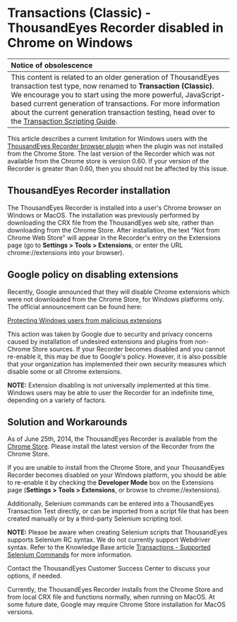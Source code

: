 # Transactions \(Classic\) - ThousandEyes Recorder disabled in Chrome on Windows

| Notice of obsolescence |
| :--- |
| This content is related to an older generation of ThousandEyes transaction test type, now renamed to **Transaction \(Classic\)**. We encourage you to start using the more powerful, JavaScript-based current generation of transactions. For more information about the current generation transaction testing, head over to the [Transaction Scripting Guide](https://success.thousandeyes.com/PublicArticlePage?articleIdParam=kA044000000UFYvCAO_Transaction-Scripting-Guide). |

This article describes a current limitation for Windows users with the [ThousandEyes Recorder browser plugin](https://success.thousandeyes.com/ViewArticle?articleIdParam=kA0E0000000Cmn8KAC) when the plugin was not installed from the Chrome Store.  The last version of the Recorder which was not available from the Chrome store is version 0.60.  If your version of the Recorder is greater than 0.60, then you should not be affected by this issue.

## ThousandEyes Recorder installation

The ThousandEyes Recorder is installed into a user's Chrome browser on Windows or MacOS.  The installation was previously performed by downloading the CRX file from the ThousandEyes web site, rather than downloading from the Chrome Store.  After installation, the text "Not from Chrome Web Store" will appear in the Recorder's entry on the Extensions page \(go to **Settings &gt;  Tools &gt;  Extensions**, or enter the URL chrome://extensions into your browser\).

## Google policy on disabling extensions

Recently, Google announced that they will disable Chrome extensions which were not downloaded from the Chrome Store, for Windows platforms only.  The official announcement can be found here:

[Protecting Windows users from malicious extensions](http://blog.chromium.org/2013/11/protecting-windows-users-from-malicious.html)

This action was taken by Google due to security and privacy concerns caused by installation of undesired extensions and plugins from non-Chrome Store sources. If your Recorder becomes disabled and you cannot re-enable it, this may be due to Google's policy.  However, it is also possible that your organization has implemented their own security measures which disable some or all Chrome extensions.

**NOTE:** Extension disabling is not universally implemented at this time. Windows users may be able to user the Recorder for an indefinite time, depending on a variety of factors.

## Solution and Workarounds

As of June 25th, 2014, the ThousandEyes Recorder is available from the [Chrome Store](https://chrome.google.com/webstore/detail/thousandeyes-recorder/hnmekclmbdhoicblhbcloiemofnengnn).  Please install the latest version of the Recorder from the Chrome Store.

If you are unable to install from the Chrome Store, and your ThousandEyes Recorder becomes disabled on your Windows platform, you should be able to re-enable it by checking the **Developer Mode** box on the Extensions page \(**Settings &gt;  Tools &gt;  Extensions**, or browse to chrome://extensions\).

Additionally, Selenium commands can be entered into a ThousandEyes Transaction Test directly, or can be imported from a script file that has been created manually or by a third-party Selenium scripting tool.

**NOTE:** Please be aware when creating Selenium scripts that ThousandEyes supports Selenium RC syntax.  We do not currently support Webdriver syntax. Refer to the Knowledge Base article [Transactions - Supported Selenium Commands](https://success.thousandeyes.com/PublicArticlePage?articleIdParam=kA044000000CnBwCAK_Transactions-supported-Selenium-commands) for more information.

Contact the ThousandEyes Customer Success Center to discuss your options, if needed.

Currently, the ThousandEyes Recorder installs from the Chrome Store and from local CRX file and functions normally, when running on MacOS.  At some future date, Google may require Chrome Store installation for MacOS versions.

